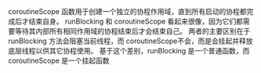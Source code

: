 coroutineScope 函数用于创建一个独立的协程作用域，直到所有启动的协程都完成后才结束自身。
runBlocking 和 coroutineScope 看起来很像，因为它们都需要等待其内部所有相同作用域的协程结束后才会结束自己。
两者的主要区别在于 runBlocking 方法会阻塞当前线程，而 coroutineScope不会，而是会挂起并释放底层线程以供其它协程使用。
基于这个差别，runBlocking 是一个普通函数，而 coroutineScope 是一个挂起函数
